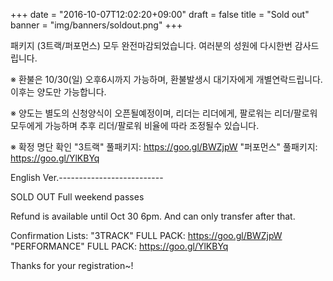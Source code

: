 +++
date = "2016-10-07T12:02:20+09:00"
draft = false
title = "Sold out"
banner = "img/banners/soldout.png"
+++

패키지 (3트랙/퍼포먼스) 모두 완전마감되었습니다. 여러분의 성원에 다시한번 감사드립니다.

※ 환불은 10/30(일) 오후6시까지 가능하며, 환불발생시 대기자에게 개별연락드립니다. 이후는 양도만 가능합니다.

※ 양도는 별도의 신청양식이 오픈될예정이며, 리더는 리더에게, 팔로워는 리더/팔로워 모두에게 가능하며 추후 리더/팔로워 비율에 따라 조정될수 있습니다.

※ 확정 명단 확인
"3트랙" 풀패키지: https://goo.gl/BWZjpW
"퍼포먼스" 풀패키지: https://goo.gl/YlKBYq

English Ver.--------------------------

SOLD OUT Full weekend passes

Refund is available until Oct 30 6pm. And can only transfer after that.

Confirmation Lists:
"3TRACK" FULL PACK: https://goo.gl/BWZjpW
"PERFORMANCE" FULL PACK: https://goo.gl/YlKBYq

Thanks for your registration~!
